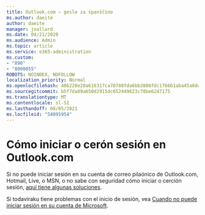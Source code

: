 ```yaml
---
title: Outlook.com – geslo za španščino
ms.author: daeite
author: daeite
manager: joallard
ms.date: 04/21/2020
ms.audience: Admin
ms.topic: article
ms.service: o365-administration
ms.custom:
- "890"
- "8000055"
ROBOTS: NOINDEX, NOFOLLOW
localization_priority: Normal
ms.openlocfilehash: 40b220e28a616317ca70780fda6bb3800fdc1766b1aba45a8d49b9beb2b8bd89
ms.sourcegitcommit: b5f7da89a650d2915dc652449623c78be6247175
ms.translationtype: MT
ms.contentlocale: sl-SI
ms.lasthandoff: 08/05/2021
ms.locfileid: "54095954"
---
```

# <a name="cmo-iniciar-o-cerrar-sesin-en-outlookcom"></a>Cómo iniciar o cerón sesión en Outlook.com

Si no puede iniciar sesión en su cuenta de correo pilaónico de Outlook.com, Hotmail, Live, o MSN, o no sabe con seguridad cómo iniciar o cerción sesión, [aquí tiene algunas soluciones](https://support.office.com/es-es/article/cómo-iniciar-o-cerrar-sesión-en-outlook-com-e08eb8ac-ac27-49f4-a400-a47311e1ee7e?wt.mc_id=Office_Outlook_com_Alchemy).

Si todaviraku tiene problemas con el inicio de sesión, vea [Cuando no puede iniciar sesión en su cuenta de Microsoft](https://go.microsoft.com/fwlink/p/?linkid=837479).